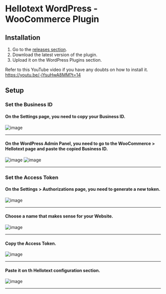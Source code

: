 # Hellotext WordPress - WooCommerce Plugin

## Installation
1. Go to the [releases section](https://github.com/hellotext/hellotext-wordpress/releases).
2. Download the latest version of the plugin.
3. Upload it on the WordPress Plugins section.

Refer to this YouTube video if you have any doubts on how to install it.
https://youtu.be/-jYsuHwA8MM?t=14

## Setup

### Set the Business ID

#### On the Settings page, you need to copy your Business ID.
![image](https://github.com/hellotext/hellotext-wordpress/assets/9273142/5fd539df-12cd-4ad7-8b2a-8307bab06cc3)

---
#### On the WordPress Admin Panel, you need to go to the WooCommerce > Hellotext page and paste the copied Business ID.
![image](https://github.com/hellotext/hellotext-wordpress/assets/9273142/fa721fc3-384f-481e-8e8c-b062f4fa83aa)
![image](https://github.com/hellotext/hellotext-wordpress/assets/9273142/cf6e9730-1a93-4432-8717-20b9b52d8a59)

---

### Set the Access Token


#### On the Settings > Authorizations page, you need to generate a new token.
![image](https://github.com/hellotext/hellotext-wordpress/assets/9273142/bf4c78b6-6dc6-4f84-8de1-4567857396d6)

---
#### Choose a name that makes sense for your Website.
![image](https://github.com/hellotext/hellotext-wordpress/assets/9273142/edbe0083-0c97-486a-a4af-6e794ffe4b15)

---
#### Copy the Access Token.
![image](https://github.com/hellotext/hellotext-wordpress/assets/9273142/139c9a89-7382-463a-8b46-33a0e2b10832)

---

#### Paste it on th Hellotext configuration section.
![image](https://github.com/hellotext/hellotext-wordpress/assets/9273142/436650c0-5c7e-48cc-b5f5-1f6a34ab3b94)

---
